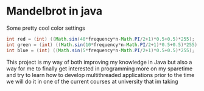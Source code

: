 # **Mandelbrot in java**

Some pretty cool color settings
```java 
int red = (int) ((Math.sin(40*frequency*n-Math.PI/2+1)*0.5+0.5)*255);
int green = (int) ((Math.sin(10*frequency*n-Math.PI/2+1)*0.5+0.5)*255);
int blue = (int) ((Math.sin(5*frequency*n-Math.PI/2+1)*0.5+0.5)*255);
```

  This project is my way of both improving my knowledge in Java but also a way for me to finally get interested in programming more on my sparetime and try to learn how to develop multithreaded applications prior to the time we will do it in one of the current courses at university that im taking